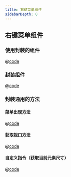 ```yaml
---
title: 右键菜单组件
sidebarDepth: 0
---
```


## 右键菜单组件

<vue02 />

### 使用封装的组件
@[code](../.vuepress/components/vue02.vue)

### 封装组件
@[code](../.vuepress/components/vue/ContentMenu.vue)

### 封装通用的方法
#### 菜单出现方法
@[code](../.vuepress/components/hooks/useContentMenu.js)
#### 获取视口方法
@[code](../.vuepress/components/hooks/useViewport.js)
#### 自定义指令（获取当前元素尺寸）
@[code](../.vuepress/components/directives/sizeDirect.js)
